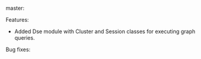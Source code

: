 master:

Features:
* Added Dse module with Cluster and Session classes for executing graph queries.

Bug fixes:

